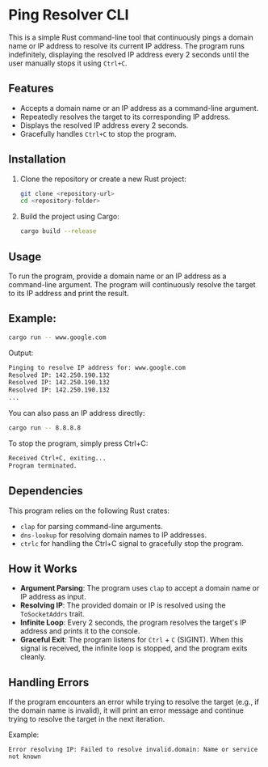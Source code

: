 # Ping Resolver CLI

This is a simple Rust command-line tool that continuously pings a domain name or IP address to resolve its current IP address. The program runs indefinitely, displaying the resolved IP address every 2 seconds until the user manually stops it using `Ctrl+C`.

## Features

- Accepts a domain name or an IP address as a command-line argument.
- Repeatedly resolves the target to its corresponding IP address.
- Displays the resolved IP address every 2 seconds.
- Gracefully handles `Ctrl+C` to stop the program.

## Installation

1. Clone the repository or create a new Rust project:
    ```bash
    git clone <repository-url>
    cd <repository-folder>
    ```
2. Build the project using Cargo:
    ```bash
    cargo build --release
    ```

## Usage

To run the program, provide a domain name or an IP address as a command-line argument. The program will continuously resolve the target to its IP address and print the result.

## Example:

```bash
cargo run -- www.google.com
```

Output:

```bash
Pinging to resolve IP address for: www.google.com
Resolved IP: 142.250.190.132
Resolved IP: 142.250.190.132
Resolved IP: 142.250.190.132
...
```

You can also pass an IP address directly:

```bash
cargo run -- 8.8.8.8
```

To stop the program, simply press Ctrl+C:

```bash
Received Ctrl+C, exiting...
Program terminated.
```

## Dependencies

This program relies on the following Rust crates:

- `clap` for parsing command-line arguments.
- `dns-lookup` for resolving domain names to IP addresses.
- `ctrlc` for handling the Ctrl+C signal to gracefully stop the program.

## How it Works

- **Argument Parsing**: The program uses `clap` to accept a domain name or IP address as input.
- **Resolving IP**: The provided domain or IP is resolved using the `ToSocketAddrs` trait.
- **Infinite Loop**: Every 2 seconds, the program resolves the target's IP address and prints it to the console.
- **Graceful Exit**: The program listens for `Ctrl` + `C` (SIGINT). When this signal is received, the infinite loop is stopped, and the program exits cleanly.

## Handling Errors

If the program encounters an error while trying to resolve the target (e.g., if the domain name is invalid), it will print an error message and continue trying to resolve the target in the next iteration.

Example:

```
Error resolving IP: Failed to resolve invalid.domain: Name or service not known
```
